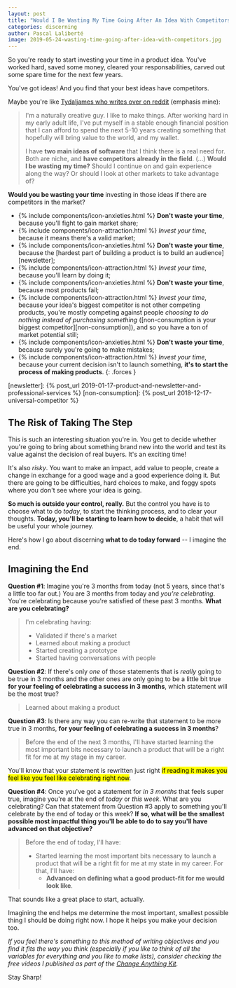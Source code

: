 ```yaml
---
layout: post
title: "Would I Be Wasting My Time Going After An Idea With Competitors?"
categories: discerning
author: Pascal Laliberté
image: 2019-05-24-wasting-time-going-after-idea-with-competitors.jpg
---
```


So you're ready to start investing your time in a product idea. You've worked hard, saved some money, cleared your responsabilities, carved out some spare time for the next few years.

You've got ideas! And you find that your best ideas have competitors.

Maybe you're like [Tydaljames who writes over on reddit][thread] (emphasis mine):

[thread]: https://www.reddit.com/r/Entrepreneur/comments/bnkojp/i_want_to_create_but_feel_like_the_competition_is/?sort=confidence

> I'm a naturally creative guy. I like to make things. After working hard in my early adult life, I've put myself in a stable enough financial position that I can afford to spend the next 5-10 years creating something that hopefully will bring value to the world, and my wallet.
> 
> I have **two main ideas of software** that I think there is a real need for. Both are niche, and **have competitors already in the field**. (...) **Would I be wasting my time?** Should I continue on and gain experience along the way? Or should I look at other markets to take advantage of?

**Would you be wasting your time** investing in those ideas if there are competitors in the market?

* {% include components/icon-anxieties.html %} **Don't waste your time**, because you'll fight to gain market share;
* {% include components/icon-attraction.html %} _Invest your time_, because it means there's a valid market;
* {% include components/icon-anxieties.html %} **Don't waste your time**, because the [hardest part of building a product is to build an audience][newsletter];
* {% include components/icon-attraction.html %} _Invest your time_, because you'll learn by doing it;
* {% include components/icon-anxieties.html %} **Don't waste your time**, because most products fail;
* {% include components/icon-attraction.html %} _Invest your time_, because your idea's biggest competitor is not other competing products, you're mostly competing against people _choosing to do nothing instead of purchasing something_ ([non-consumption is your biggest competitor][non-consumption]), and so you have a ton of market potential still;
* {% include components/icon-anxieties.html %} **Don't waste your time**, because surely you're going to make mistakes;
* {% include components/icon-attraction.html %} _Invest your time_, because your current decision isn't to launch something, **it's to start the process of making products**.
{: .forces }

[newsletter]: {% post_url 2019-01-17-product-and-newsletter-and-professional-services %}
[non-consumption]: {% post_url 2018-12-17-universal-competitor %}

## The Risk of Taking The Step

This is such an interesting situation you're in. You get to decide whether you're going to bring about something brand new into the world and test its value against the decision of real buyers. It's an exciting time!

It's also _risky_. You want to make an impact, add value to people, create a change in exchange for a good wage and a good experience doing it. But there are going to be difficulties, hard choices to make, and foggy spots where you don't see where your idea is going.

**So much is outside your control, really.** But the control you have is to choose what to do _today_, to start the thinking process, and to clear your thoughts. **Today, you'll be starting to learn how to decide**, a habit that will be useful your whole journey.

Here's how I go about discerning **what to do today forward** -- I imagine the end.

## Imagining the End 

**Question #1**: Imagine you're 3 months from today (not 5 years, since that's a little too far out.) You are 3 months from today and _you're celebrating_. You're celebrating because you're satisfied of these past 3 months. **What are you celebrating?**

<blockquote markdown="1" class="have-done-list">
I'm celebrating having:

* Validated if there's a market
* Learned about making a product
* Started creating a prototype
* Started having conversations with people
</blockquote>

**Question #2**: If there's only _one_ of those statements that is _really_ going to be true in 3 months and the other ones are only going to be a little bit true **for your feeling of celebrating a success in 3 months**, which statement will be the most true?

<blockquote markdown="1" class="have-done-list">
Learned about making a product
</blockquote>

**Question #3**: Is there any way you can re-write that statement to be more true in 3 months, **for your feeling of celebrating a success in 3 months**?

<blockquote markdown="1" class="have-done-list">
Before the end of the next 3 months, I'll have started learning the most important bits necessary to launch a product that will be a right fit for me at my stage in my career.
</blockquote>

You'll know that your statement is rewritten just right <mark>if reading it makes you feel like you feel like celebrating right now</mark>.

**Question #4**: Once you've got a statement for _in 3 months_ that feels super true, imagine you're at the end of _today_ or _this week_. What are you celebrating? Can that statement from Question #3 apply to something you'll celebrate by the end of today or this week? **If so, what will be the smallest possible most impactful thing you'll be able to do to say you'll have advanced on that objective?**

<blockquote markdown="1" class="have-done-list">
Before the end of today, I'll have:

* Started learning the most important bits necessary to launch a product that will be a right fit for me at my state in my career. For that, I'll have:
  * **Advanced on defining what a good product-fit for me would look like**.
</blockquote>

That sounds like a great place to start, actually. 

Imagining the end helps me determine the most important, smallest possible thing I should be doing right now. I hope it helps you make your decision too.

_If you feel there's something to this method of writing objectives and you find it fits the way you think (especially if you like to think of all the variables for everything and you like to make lists), consider checking the free videos I published as part of the [Change Anything Kit][change-anything]._

Stay Sharp!

[change-anything]: https://pascallaliberte.me/change-anything/learn/
